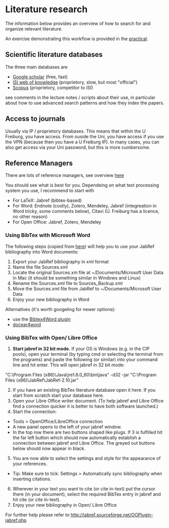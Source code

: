 

# Literature research

The information below provides an overview of how to search for and organize relevant literature.

An exercise demonstrating this workflow is provided in the [practical](https://github.com/florianhartig/ResearchSkills/blob/master/Labs/LiteratureResearch/Practical/Practical_LiteratureResearch.pdf).

## Scientific literature databases

The three main databases are

* [Google scholar](https://scholar.google.de/) (free, fast)
* [ISI web of knowledge](http://webofknowledge.com/) (proprietory, slow, but most "official")
* [Scopus](http://www.scopus.com/) (proprietory, competitor to ISI)

see comments in the lecture notes / scripts about their use, in particular about how to use advanced search patterns and how they index the papers.

## Access to journals

Usually via IP / proprietory databases. This means that within the U Freiburg, you have access. From ouside the Uni, you have access if you use the VPN (because then you have a U Freiburg IP). In many cases, you can also get access via your Uni password, but this is more cumbersome. 

## Reference Managers

There are lots of reference managers, see overview [here](https://en.wikipedia.org/wiki/Comparison_of_reference_management_software) 

You should see what is best for you. Dependeing on what text processing system you use, I recommend to start with 

* For LaTeX: Jabref (bibtex-based)
* For Word: Endnote (costly), Zotero, Mendeley, Jabref (integreation in Word tricky, some comments below), Citavi (U. Freiburg has a licence, no other reason)
* For Open Office: Jabref, Zotero, Mendeley


### Using BibTex with Microsoft Word

The following steps (copied from [here](http://www.ademcan.net/?d=2012/01/30/15/23/05-using-jabref-references-in-word-documents)) will help you to use your JabRef bibliography into Word documents:

1. Export your JabRef bibliography in xml format
2. Name the file Sources.xml
3. Locate the original Sources.xm file at ~/Documents/Microsoft User Data in Mac (it should be something similar in Windows and Linux)
4. Rename the Sources.xml file to Sources_Backup.xml
5. Move the Sources.xml file from JabRef to ~/Documents/Microsoft User Data
6. Enjoy your new bibliography in Word

Alternatives (it's worth googeling for newer options): 

* use the [Bibtex4Word plugin](http://www.ee.ic.ac.uk/hp/staff/dmb/perl)
* [docear4word](http://www.docear.org/software/add-ons/docear4word/download/)


### Using BibTex with Open/ Libre Office

1. **Start jabref in 32 bit mode.** If your OS is Windows (e.g. in the CIP pools), open your terminal (by typing cmd or selecting the terminal from the programs) and paste the following (or similar) into your command line and hit enter. This will open jabref in 32 bit mode: 

"C:\Program Files (x86)\Java\jre1.8.0_60\bin\java" -d32 -jar "C:\Program Files (x86)\JabRef\JabRef-2.10.jar"

2. If you have an existing BibTex literature database open it here. If you start from scratch start your database here.
3. Open your Libre Office writer document. (To help jabref and Libre Office find a connection quicker it is better to have both software launched.)
4. Start the connection: 
  - Tools > OpenOffice/LibreOffice connection
  - A new panel opens to the left of your jabref window.
  - In the top row there are two buttons shaped like plugs. If 3 is fulfilled hit the far left button which should now automatically establish a connection between jabref and Libre Office. The greyed out buttons below should now appear in black.
5. You are now able to select the settings and style for the appearance of your references.
  - Tip: Make sure to tick: Settings > Automatically sync bibliography when inserting citations.
6. Wherever in your text you want to cite (or cite in-text) put the cursor there (in your document), select the required BibTex entry in jabref and hit cite (or cite in-text).
7. Enjoy your new bibliography in Open/ Libre Office

For further help please refer to http://jabref.sourceforge.net/OOPlugin-jabref.php
